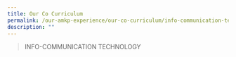 ```yaml
---
title: Our Co Curriculum
permalink: /our-amkp-experience/our-co-curriculum/info-communication-technology
description: ""
---
```



>INFO-COMMUNICATION TECHNOLOGY